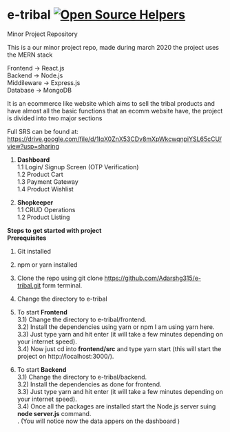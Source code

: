 # e-tribal [![Open Source Helpers](https://www.codetriage.com/adarshg315/e-tribal/badges/users.svg)](https://www.codetriage.com/adarshg315/e-tribal)

Minor Project Repository

This is a our minor project repo, made during march 2020
the project uses the MERN stack

Frontend -> React.js<br />
Backend -> Node.js<br />
Middileware -> Express.js<br />
Database -> MongoDB <br />

It is an ecommerce like website which aims to sell the tribal products and have almost all the basic functions that 
an ecomm website have, the project is divided into two major sections

Full SRS can be found at: https://drive.google.com/file/d/1IqX0ZnX53CDv8mXpWkcwqnpiYSL65cCU/view?usp=sharing 

1) __Dashboard__<br />
  1.1 Login/ Signup Screen (OTP Verification)<br />
  1.2 Product Cart<br />
  1.3 Payment Gateway<br />
  1.4 Product Wishlist<br />
 
2) __Shopkeeper__<br />
  1.1 CRUD Operations<br /> 
  1.2 Product Listing<br />

__Steps to get started with project__<br />
__Prerequisites__
1) Git installed
2) npm or yarn installed

1) Clone the repo using git clone https://github.com/Adarshg315/e-tribal.git form terminal.<br />
2) Change the directory to e-tribal<br />
3) To start __Frontend__<br />
    3.1) Change the directory to e-tribal/frontend.<br />
    3.2) Install the dependencies using yarn or npm I am using yarn here.<br />
    3.3) Just type yarn and hit enter (it will take a few minutes depending on your internet speed).<br />
    3.4) Now just cd into __frontend/src__ and type yarn start (this will start the project on http://localhost:3000/).

4) To start __Backend__<br />
    3.1) Change the directory to e-tribal/backend.<br />
    3.2) Install the dependencies as done for frontend.<br />
    3.3) Just type yarn and hit enter (it will take a few minutes depending on your internet speed).<br />
    3.4) Once all the packages are installed start the Node.js server suing __node server.js__ command. <br />.
    (You will notice now the data appers on the dashboard )
    
    
  
      
    
    
